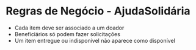 # Regras de Negócio - AjudaSolidária

- Cada item deve ser associado a um doador
- Beneficiários só podem fazer solicitações
- Um item entregue ou indisponível não aparece como disponível